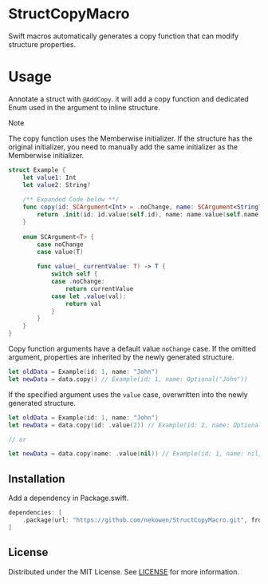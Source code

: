 # StructCopyMacro

Swift macros automatically generates a copy function that can modify structure properties.

# Usage

Annotate a struct with `@AddCopy`. it will add a copy function and dedicated Enum used in the argument to inline structure.

> [!NOTE]
> The copy function uses the Memberwise initializer. If the structure has the original initializer, you need to manually add the same initializer as the Memberwise initializer.

```swift
struct Example {
    let value1: Int
    let value2: String?
    
    /** Expanded Code below **/
    func copy(id: SCArgument<Int> = .noChange, name: SCArgument<String?> = .noChange) -> Self {
        return .init(id: id.value(self.id), name: name.value(self.name))
    }
    
    enum SCArgument<T> {
        case noChange
        case value(T)
        
        func value(_ currentValue: T) -> T {
            switch self {
            case .noChange:
                return currentValue
            case let .value(val):
                return val
            }
        }
    }
}
```

Copy function arguments have a default value `noChange` case. If the omitted argument, properties are inherited by the newly generated structure.

```swift
let oldData = Example(id: 1, name: "John")
let newData = data.copy() // Example(id: 1, name: Optional("John"))
```

If the specified argument uses the `value` case, overwritten into the newly generated structure.

```swift
let oldData = Example(id: 1, name: "John")
let newData = data.copy(id: .value(2)) // Example(id: 2, name: Optional("John"))

// or

let newData = data.copy(name: .value(nil)) // Example(id: 1, name: nil)
```

## Installation

Add a dependency in Package.swift.

```swift
dependencies: [
    .package(url: "https://github.com/nekowen/StructCopyMacro.git", from: "0.1.0")
]
```

## License

Distributed under the MIT License. See [LICENSE](https://github.com/nekowen/StructCopyMacro/blob/main/LICENSE) for more information.